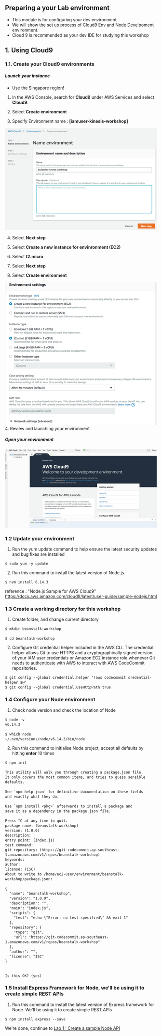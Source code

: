 ## Preparing a your Lab environment

- This module is for configuring your dev environment
- We will show the set up process of Cloud9 Env and Node Develpoment environment.
- Cloud 9 is recommended as your dev IDE for studying this workshop

## 1. Using Cloud9

### 1.1. Create your Cloud9 environments

##### Launch your instance

- Use the Singapore region!

1.  In the AWS Console, search for **Cloud9** under AWS Services and select **Cloud9**.

2.  Select **Create environment**

3.  Specify Environment name : **[iamuser-kinesis-workshop]**

![ec2 instance](./imgs/00/01.png)

4.  Select **Next step**

5.  Select **Create a new instance for envinronment (EC2)**

6.  Select **t2.micro**

7.  Select **Next step**

8.  Select **Create environment**

![ec2 instance](./imgs/00/02.png) 4. Review and launching your environment

##### Open your environment

![ec2 instance](./imgs/00/03.png)

### 1.2 Update your environment

1.  Run the yum update command to help ensure the latest security updates and bug fixes are installed

```
$ sudo yum -y update
```

2.  Run this command to install the latest version of Node.js.

```
$ nvm install 6.14.3
```

reference : "Node.js Sample for AWS Cloud9" https://docs.aws.amazon.com/cloud9/latest/user-guide/sample-nodejs.html

### 1.3 Create a working directory for this workshop

1.  Create folder, and change current directory

```
$ mkdir beanstalk-workshop

$ cd beanstalk-workshop
```

2.  Configure Git credential helper included in the AWS CLI. The credential helper allows Git to use HTTPS and a cryptographically signed version of your IAM user credentials or Amazon EC2 instance role whenever Git needs to authenticate with AWS to interact with AWS CodeCommit repositories.

```
$ git config --global credential.helper '!aws codecommit credential-helper $@'
$ git config --global credential.UseHttpPath true
```

### 1.4 Configure your Node environment

1.  Check node version and check the location of Node

```
$ node -v
v6.14.3

$ which node
~/.nvm/versions/node/v6.14.3/bin/node
```

2.  Run this command to initialise Node project, accept all defaults by hitting **enter** 10 times

```
$ npm init

This utility will walk you through creating a package.json file.
It only covers the most common items, and tries to guess sensible defaults.

See `npm help json` for definitive documentation on these fields
and exactly what they do.

Use `npm install <pkg>` afterwards to install a package and
save it as a dependency in the package.json file.

Press ^C at any time to quit.
package name: (beanstalk-workshop)
version: (1.0.0)
description:
entry point: (index.js)
test command:
git repository: (https://git-codecommit.ap-southeast-1.amazonaws.com/v1/repos/beanstalk-workshop)
keywords:
author:
license: (ISC)
About to write to /home/ec2-user/environment/beanstalk-workshop/package.json:

{
  "name": "beanstalk-workshop",
  "version": "1.0.0",
  "description": "",
  "main": "index.js",
  "scripts": {
    "test": "echo \"Error: no test specified\" && exit 1"
  },
  "repository": {
    "type": "git",
    "url": "https://git-codecommit.ap-southeast-1.amazonaws.com/v1/repos/beanstalk-workshop"
  },
  "author": "",
  "license": "ISC"
}


Is this OK? (yes)
```

### 1.5 Install Express Framework for Node, we'll be using it to create simple REST APIs

1.  Run this command to install the latest version of Express framework for Node. We'll be using it to create simple REST APIs

```
$ npm install express --save
```

We're done, continue to [Lab 1 : Create a sample Node API](./doc-module-01.md)
